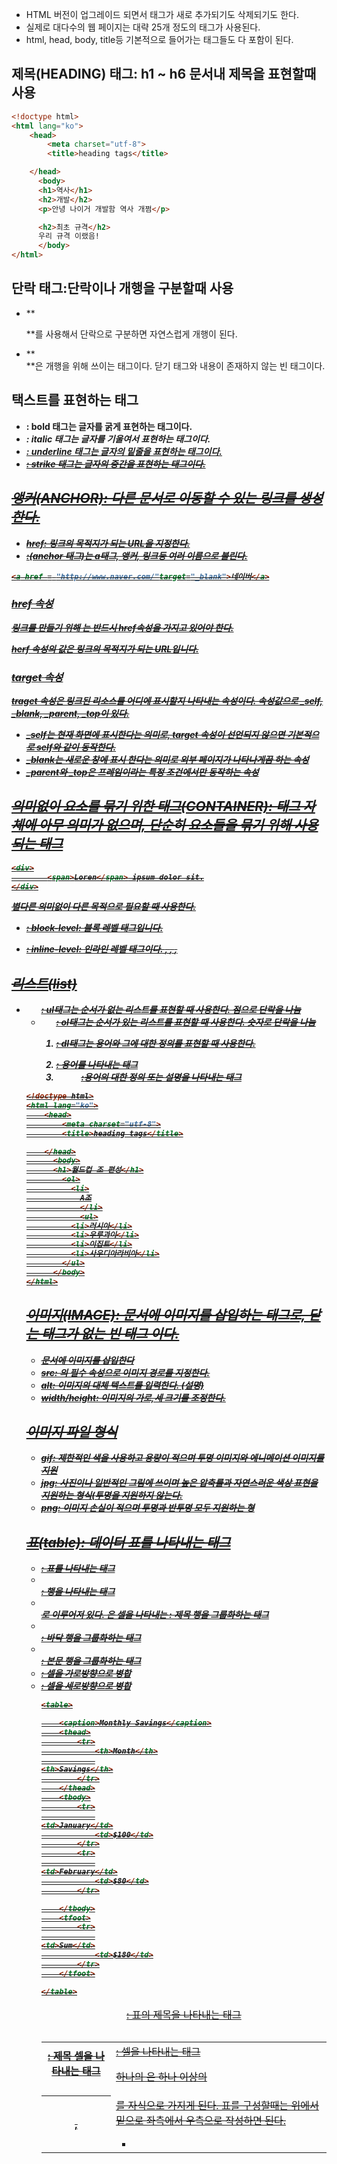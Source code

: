 - HTML 버전이 업그레이드 되면서 태그가 새로 추가되기도 삭제되기도 한다.
- 실제로 대다수의 웹 페이지는 대략 25개 정도의 태그가 사용된다.
- html, head, body, title등 기본적으로 들어가는 태그들도 다 포함이 된다.

## 제목(HEADING) 태그: h1 ~ h6 문서내 제목을 표현할때 사용

```html
<!doctype html>
<html lang="ko">
    <head>
        <meta charset="utf-8">
        <title>heading tags</title>

    </head>
      <body>
      <h1>역사</h1>
      <h2>개발</h2>
      <p>안녕 나이거 개발함 역사 개쩜</p>

      <h2>최초 규격</h2>
      우리 규격 이랬음!
      </body>
</html>
```

## 단락 태그:단락이나 개행을 구분할때 사용

- **<p>**를 사용해서 단락으로 구분하면 자연스럽게 개행이 된다.
- **<br>**은 개행을 위해 쓰이는 태그이다. 닫기 태그와 내용이 존재하지 않는 빈 태그이다.

## 택스트를 표현하는 태그

- **<b>**: bold 태그는 글자를 굵게 표현하는 태그이다.
- **<i>**: italic 태그는 글자를 기울여서 표현하는 태그이다.
- **<u>**: underline 태그는 글자의 밑줄을 표현하는 태그이다.
- **<s>**: strike 태그는 글자의 중간을 표현하는 태그이다.

## 앵커(ANCHOR): 다른 문서로 이동할 수 있는 링크를 생성한다.

- href: 링크의 목적지가 되는 URL을 지정한다.
- **<a>**:(anchor 태그)는 a태그, 앵커, 링크등 여러 이름으로 불린다.

```html
<a href = "http://www.naver.com/"target="_blank">네이버</a>
```

### href 속성

링크를 만들기 위해 <a>는 반드시 href속성을 가지고 있어야 한다.

herf 속성의 값은 링크의 목적지가 되는 URL입니다.

### target 속성

traget 속성은 링크된 리소스를 어디에 표시할지 나타내는 속성이다. 속성값으로 _self, _blank, _parent, _top이 있다.

- _self는 현재 화면에 표시한다는 의미로, target 속성이 선언되지 않으면 기본적으로 self와 같이 동작한다.
- _blank는 새로운 창에 표시 한다는 의미로 외부 페이지가 나타나게끔 하는 속성
- _parent와 _top은 프레임이라는 특정 조건에서만 동작하는 속성

## 의미없이 요소를 묶기 위한 태그(CONTAINER): 태그 자체에 아무 의미가 없으며, 단순히 요소들을 묶기 위해 사용되는 태그

```html
<div>
		<span>Loren</span> ipsum dolor sit.
</div>
```

별다른 의미없이 다른 목적으로 필요할 때 사용한다. 

- **<div>**: block-level: 블록 레벨 태그입니다. <p>
- **<span>**: inline-level: 인라인 레벨 태그이다. <b>, <i> , <u> , <s>

## 리스트(list)

- **<ul>:** ul태그는 순서가 없는 리스트를 표현할 때 사용한다. 점으로 단락을 나눔
- **<ol>**: ol태그는 순서가 있는 리스트를 표현할 때 사용한다. 숫자로 단락을 나눔
- **<dl>**: dl태그는 용어와 그에 대한 정의를 표현할 때 사용한다.
- **<dt>**: 용어를 나타내는 태그
- **<dd>**:용어의 대한 정의 또는 설명을 나타내는 태그

```html
<!doctype html>
<html lang="ko">
    <head>
        <meta charset="utf-8">
        <title>heading tags</title>

    </head>
      <body>
      <h1>월드컵 조 편성</h1>
        <ol>
          <li>
            A조
            </li>
            <ul>
          <li>러시아</li>
          <li>우루과이</li>
          <li>이집트</li>
          <li>사우디아라비아</li>
        </ul>
      </body>
</html>
```

## 이미지(IMAGE): 문서에 이미지를 삽입하는 태그로, 닫는 태그가 없는 빈 태그 이다.

- 문서에 이미지를 삽입한다
- src: <img>의 필수 속성으로 이미지 경로를 지정한다.
- alt: 이미지의 대체 텍스트를 입력한다. (설명)
- width/height: 이미지의 가로,세 크기를 조정한다.

## 이미지 파일 형식

- gif: 제한적인 색을 사용하고 용량이 적으며 투명 이미지와 에니메이션 이미지를 지원
- jpg: 사진이나 일반적인 그림에 쓰이며 높은 압축률과 자연스러운 색상 표현을 지원하는 형식(투명을 지원하지 않는다.
- png: 이미지 손실이 적으며 투명과 반투명 모두 지원하는 형

## 표(table): 데이터 표를 나타내는 태그

- **<table>**: 표를 나타내는 태그
- **<tr>**: 행을 나타내는 태그
- **<th>**: 제목 셀을 나타내는 태그
- **<td>**: 셀을 나타내는 태그

하나의 <talbe>은 하나 이상의 <tr>로 이루어저 있다. <tr>은 셀을 나타내는 <th>,<td>를 자식으로 가지게 된다. 표를 구성할때는 위에서 밑으로 좌측에서 우측으로 작성하면 된다.

- **<caption>**: 표의 제목을 나타내는 태그
- **<thead>**: 제목 행을 그룹화하는 태그
- **<tfoot>**: 바닥 행을 그룹화하는 태그
- **<tbody>**: 본문 행을 그룹화하는 태그
- **<colspan>**: 셀을 가로방향으로 병합
- **<rowspan>**: 셀을 세로방향으로 병합

```html
<table>

    <caption>Monthly Savings</caption>
    <thead>
        <tr>
            <th>Month</th>
            
<th>Savings</th>
        </tr>
    </thead>
    <tbody>
        <tr>
            
<td>January</td>
            <td>$100</td>
        </tr>
        <tr>
            
<td>February</td>
            <td>$80</td>
        </tr>

    </tbody>
    <tfoot>
        <tr>
            
<td>Sum</td>
            <td>$180</td>
        </tr>
    </tfoot>

</table>
```
